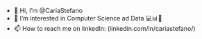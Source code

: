 - 👋 Hi, I’m @CariaStefano
- 👀 I’m interested in Computer Science ad Data 💻📊🐍
- 📫 How to reach me on linkedIn: (linkedin.com/in/cariastefano/)

<!---
CariaStefano/CariaStefano is a ✨ special ✨ repository because its `README.md` (this file) appears on your GitHub profile.
You can click the Preview link to take a look at your changes.
--->
